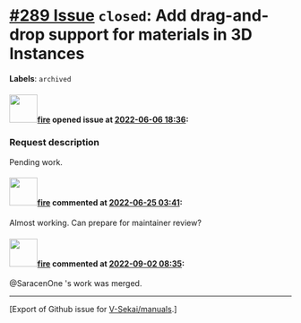 # [\#289 Issue](https://github.com/V-Sekai/manuals/issues/289) `closed`: Add drag-and-drop support for materials in 3D Instances
**Labels**: `archived`


#### <img src="https://avatars.githubusercontent.com/u/32321?u=c2e06a3d2b49a467aa907e54aa259516440267cc&v=4" width="50">[fire](https://github.com/fire) opened issue at [2022-06-06 18:36](https://github.com/V-Sekai/manuals/issues/289):

### Request description

Pending work.

#### <img src="https://avatars.githubusercontent.com/u/32321?u=c2e06a3d2b49a467aa907e54aa259516440267cc&v=4" width="50">[fire](https://github.com/fire) commented at [2022-06-25 03:41](https://github.com/V-Sekai/manuals/issues/289#issuecomment-1166183490):

Almost working. Can prepare for maintainer review?

#### <img src="https://avatars.githubusercontent.com/u/32321?u=c2e06a3d2b49a467aa907e54aa259516440267cc&v=4" width="50">[fire](https://github.com/fire) commented at [2022-09-02 08:35](https://github.com/V-Sekai/manuals/issues/289#issuecomment-1235228062):

@SaracenOne 's work was merged.


-------------------------------------------------------------------------------



[Export of Github issue for [V-Sekai/manuals](https://github.com/V-Sekai/manuals).]
